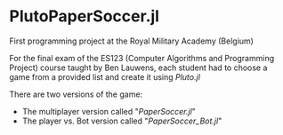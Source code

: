 # PlutoPaperSoccer.jl
First programming project at the Royal Military Academy (Belgium)

For the final exam of the ES123 (Computer Algorithms and Programming Project) course taught by Ben Lauwens, each student had to choose a game from a provided list and create it using _Pluto.jl_

There are two versions of the game: 
- The multiplayer version called "_PaperSoccer.jl_"
- The player vs. Bot version called "_PaperSoccer_Bot.jl_"
